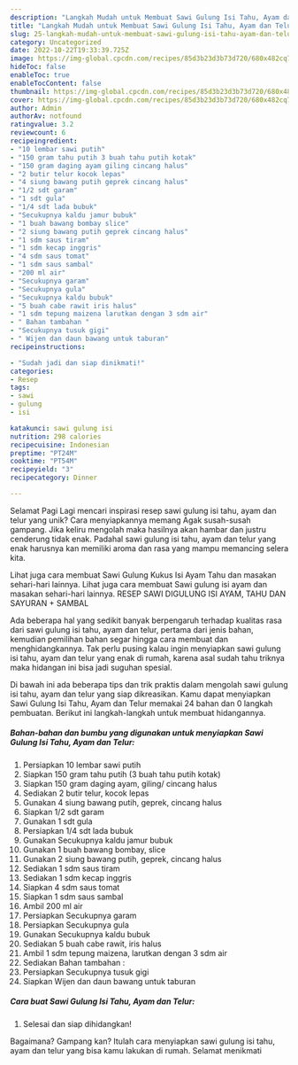 ```yaml
---
description: "Langkah Mudah untuk Membuat Sawi Gulung Isi Tahu, Ayam dan Telur yang Enak, Enak"
title: "Langkah Mudah untuk Membuat Sawi Gulung Isi Tahu, Ayam dan Telur yang Enak, Enak"
slug: 25-langkah-mudah-untuk-membuat-sawi-gulung-isi-tahu-ayam-dan-telur-yang-enak-enak
category: Uncategorized
date: 2022-10-22T19:33:39.725Z
image: https://img-global.cpcdn.com/recipes/85d3b23d3b73d720/680x482cq70/sawi-gulung-isi-tahu-ayam-dan-telur-foto-resep-utama.jpg
hideToc: false
enableToc: true
enableTocContent: false
thumbnail: https://img-global.cpcdn.com/recipes/85d3b23d3b73d720/680x482cq70/sawi-gulung-isi-tahu-ayam-dan-telur-foto-resep-utama.jpg
cover: https://img-global.cpcdn.com/recipes/85d3b23d3b73d720/680x482cq70/sawi-gulung-isi-tahu-ayam-dan-telur-foto-resep-utama.jpg
author: Admin
authorAv: notfound
ratingvalue: 3.2
reviewcount: 6
recipeingredient:
- "10 lembar sawi putih"
- "150 gram tahu putih 3 buah tahu putih kotak"
- "150 gram daging ayam giling cincang halus"
- "2 butir telur kocok lepas"
- "4 siung bawang putih geprek cincang halus"
- "1/2 sdt garam"
- "1 sdt gula"
- "1/4 sdt lada bubuk"
- "Secukupnya kaldu jamur bubuk"
- "1 buah bawang bombay slice"
- "2 siung bawang putih geprek cincang halus"
- "1 sdm saus tiram"
- "1 sdm kecap inggris"
- "4 sdm saus tomat"
- "1 sdm saus sambal"
- "200 ml air"
- "Secukupnya garam"
- "Secukupnya gula"
- "Secukupnya kaldu bubuk"
- "5 buah cabe rawit iris halus"
- "1 sdm tepung maizena larutkan dengan 3 sdm air"
- " Bahan tambahan "
- "Secukupnya tusuk gigi"
- " Wijen dan daun bawang untuk taburan"
recipeinstructions:

- "Sudah jadi dan siap dinikmati!"
categories:
- Resep
tags:
- sawi
- gulung
- isi

katakunci: sawi gulung isi 
nutrition: 298 calories
recipecuisine: Indonesian
preptime: "PT24M"
cooktime: "PT54M"
recipeyield: "3"
recipecategory: Dinner

---
```



Selamat Pagi Lagi mencari inspirasi resep sawi gulung isi tahu, ayam dan telur yang unik? Cara menyiapkannya memang Agak susah-susah gampang. Jika keliru mengolah maka hasilnya akan hambar dan justru cenderung tidak enak. Padahal sawi gulung isi tahu, ayam dan telur yang enak harusnya kan memiliki aroma dan rasa yang mampu memancing selera kita.


Lihat juga cara membuat Sawi Gulung Kukus Isi Ayam Tahu dan masakan sehari-hari lainnya. Lihat juga cara membuat Sawi gulung isi ayam dan masakan sehari-hari lainnya. RESEP SAWI DIGULUNG ISI AYAM, TAHU DAN SAYURAN + SAMBAL

Ada beberapa hal yang sedikit banyak berpengaruh terhadap kualitas rasa dari sawi gulung isi tahu, ayam dan telur, pertama dari jenis bahan, kemudian pemilihan bahan segar hingga cara membuat dan menghidangkannya. Tak perlu pusing kalau ingin menyiapkan sawi gulung isi tahu, ayam dan telur yang enak di rumah, karena asal sudah tahu triknya maka hidangan ini bisa jadi suguhan spesial.


Di bawah ini ada beberapa tips dan trik praktis dalam mengolah sawi gulung isi tahu, ayam dan telur yang siap dikreasikan. Kamu dapat menyiapkan Sawi Gulung Isi Tahu, Ayam dan Telur memakai 24 bahan dan 0 langkah pembuatan. Berikut ini langkah-langkah untuk membuat hidangannya.

<!--inarticleads1-->

##### Bahan-bahan dan bumbu yang digunakan untuk menyiapkan Sawi Gulung Isi Tahu, Ayam dan Telur:

1. Persiapkan 10 lembar sawi putih
1. Siapkan 150 gram tahu putih (3 buah tahu putih kotak)
1. Siapkan 150 gram daging ayam, giling/ cincang halus
1. Sediakan 2 butir telur, kocok lepas
1. Gunakan 4 siung bawang putih, geprek, cincang halus
1. Siapkan 1/2 sdt garam
1. Gunakan 1 sdt gula
1. Persiapkan 1/4 sdt lada bubuk
1. Gunakan Secukupnya kaldu jamur bubuk
1. Gunakan 1 buah bawang bombay, slice
1. Gunakan 2 siung bawang putih, geprek, cincang halus
1. Sediakan 1 sdm saus tiram
1. Sediakan 1 sdm kecap inggris
1. Siapkan 4 sdm saus tomat
1. Siapkan 1 sdm saus sambal
1. Ambil 200 ml air
1. Persiapkan Secukupnya garam
1. Persiapkan Secukupnya gula
1. Gunakan Secukupnya kaldu bubuk
1. Sediakan 5 buah cabe rawit, iris halus
1. Ambil 1 sdm tepung maizena, larutkan dengan 3 sdm air
1. Sediakan  Bahan tambahan :
1. Persiapkan Secukupnya tusuk gigi
1. Siapkan  Wijen dan daun bawang untuk taburan




<!--inarticleads2-->

##### Cara buat Sawi Gulung Isi Tahu, Ayam dan Telur:


1. Selesai dan siap dihidangkan!



Bagaimana? Gampang kan? Itulah cara menyiapkan sawi gulung isi tahu, ayam dan telur yang bisa kamu lakukan di rumah. Selamat menikmati
